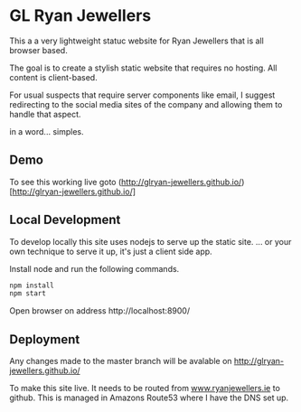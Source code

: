 # GL Ryan Jewellers

This a a very lightweight statuc website for Ryan Jewellers that is all browser based.

The goal is to create a stylish static website that requires no hosting.
All content is client-based.

For usual suspects that require server components like email, I suggest
redirecting to the social media sites of the company and allowing them to handle
that aspect.

in a word... simples.

## Demo

To see this working live goto (http://glryan-jewellers.github.io/)[http://glryan-jewellers.github.io/]

## Local Development

To develop locally this site uses nodejs to serve up the static site.
... or your own technique to serve it up, it's just a client side app.

Install node and run the following commands.

``` bash
npm install
npm start
```

Open browser on address http://localhost:8900/

## Deployment

Any changes made to the master branch will be avalable on http://glryan-jewellers.github.io/

To make this site live. It needs to be routed from www.ryanjewellers.ie to github.
This is managed in Amazons Route53 where I have the DNS set up.
